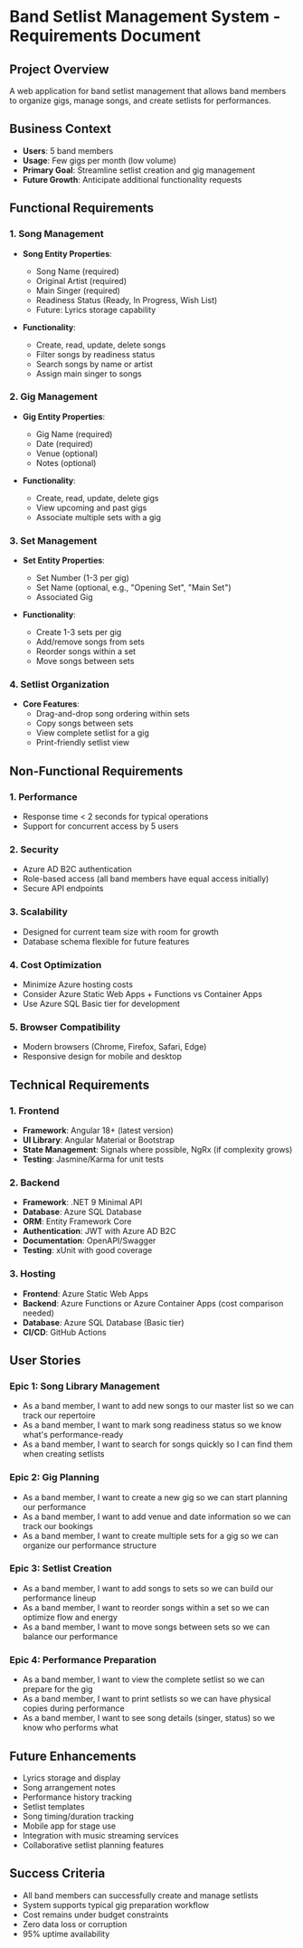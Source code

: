# Band Setlist Management System - Requirements Document

## Project Overview

A web application for band setlist management that allows band members to organize gigs, manage songs, and create setlists for performances.

## Business Context

- **Users**: 5 band members
- **Usage**: Few gigs per month (low volume)
- **Primary Goal**: Streamline setlist creation and gig management
- **Future Growth**: Anticipate additional functionality requests

## Functional Requirements

### 1. Song Management

- **Song Entity Properties**:

  - Song Name (required)
  - Original Artist (required)
  - Main Singer (required)
  - Readiness Status (Ready, In Progress, Wish List)
  - Future: Lyrics storage capability

- **Functionality**:
  - Create, read, update, delete songs
  - Filter songs by readiness status
  - Search songs by name or artist
  - Assign main singer to songs

### 2. Gig Management

- **Gig Entity Properties**:

  - Gig Name (required)
  - Date (required)
  - Venue (optional)
  - Notes (optional)

- **Functionality**:
  - Create, read, update, delete gigs
  - View upcoming and past gigs
  - Associate multiple sets with a gig

### 3. Set Management

- **Set Entity Properties**:

  - Set Number (1-3 per gig)
  - Set Name (optional, e.g., "Opening Set", "Main Set")
  - Associated Gig

- **Functionality**:
  - Create 1-3 sets per gig
  - Add/remove songs from sets
  - Reorder songs within a set
  - Move songs between sets

### 4. Setlist Organization

- **Core Features**:
  - Drag-and-drop song ordering within sets
  - Copy songs between sets
  - View complete setlist for a gig
  - Print-friendly setlist view

## Non-Functional Requirements

### 1. Performance

- Response time < 2 seconds for typical operations
- Support for concurrent access by 5 users

### 2. Security

- Azure AD B2C authentication
- Role-based access (all band members have equal access initially)
- Secure API endpoints

### 3. Scalability

- Designed for current team size with room for growth
- Database schema flexible for future features

### 4. Cost Optimization

- Minimize Azure hosting costs
- Consider Azure Static Web Apps + Functions vs Container Apps
- Use Azure SQL Basic tier for development

### 5. Browser Compatibility

- Modern browsers (Chrome, Firefox, Safari, Edge)
- Responsive design for mobile and desktop

## Technical Requirements

### 1. Frontend

- **Framework**: Angular 18+ (latest version)
- **UI Library**: Angular Material or Bootstrap
- **State Management**: Signals where possible, NgRx (if complexity grows)
- **Testing**: Jasmine/Karma for unit tests

### 2. Backend

- **Framework**: .NET 9 Minimal API
- **Database**: Azure SQL Database
- **ORM**: Entity Framework Core
- **Authentication**: JWT with Azure AD B2C
- **Documentation**: OpenAPI/Swagger
- **Testing**: xUnit with good coverage

### 3. Hosting

- **Frontend**: Azure Static Web Apps
- **Backend**: Azure Functions or Azure Container Apps (cost comparison needed)
- **Database**: Azure SQL Database (Basic tier)
- **CI/CD**: GitHub Actions

## User Stories

### Epic 1: Song Library Management

- As a band member, I want to add new songs to our master list so we can track our repertoire
- As a band member, I want to mark song readiness status so we know what's performance-ready
- As a band member, I want to search for songs quickly so I can find them when creating setlists

### Epic 2: Gig Planning

- As a band member, I want to create a new gig so we can start planning our performance
- As a band member, I want to add venue and date information so we can track our bookings
- As a band member, I want to create multiple sets for a gig so we can organize our performance structure

### Epic 3: Setlist Creation

- As a band member, I want to add songs to sets so we can build our performance lineup
- As a band member, I want to reorder songs within a set so we can optimize flow and energy
- As a band member, I want to move songs between sets so we can balance our performance

### Epic 4: Performance Preparation

- As a band member, I want to view the complete setlist so we can prepare for the gig
- As a band member, I want to print setlists so we can have physical copies during performance
- As a band member, I want to see song details (singer, status) so we know who performs what

## Future Enhancements

- Lyrics storage and display
- Song arrangement notes
- Performance history tracking
- Setlist templates
- Song timing/duration tracking
- Mobile app for stage use
- Integration with music streaming services
- Collaborative setlist planning features

## Success Criteria

- All band members can successfully create and manage setlists
- System supports typical gig preparation workflow
- Cost remains under budget constraints
- Zero data loss or corruption
- 95% uptime availability
